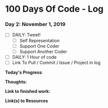 # 100 Days Of Code - Log

### Day 2: November 1, 2019 

- [ ] DAILY: Tweet!
  - [ ] Self Representation
  - [ ] Support One Coder
  - [ ] Support Another Coder
- [ ] DAILY: 1 Hour of code
- [ ] Link To Pull / Commit / Issue / Project in log

**Today's Progress**: 

**Thoughts:**  

**Link to finished work:** 

**Link(s) to Resources**
